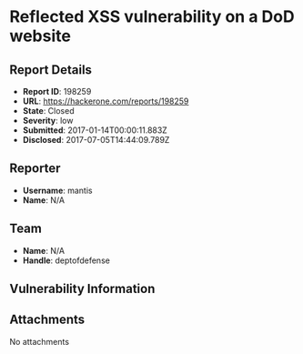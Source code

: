 # Reflected XSS vulnerability on a DoD website

## Report Details
- **Report ID**: 198259
- **URL**: https://hackerone.com/reports/198259
- **State**: Closed
- **Severity**: low
- **Submitted**: 2017-01-14T00:00:11.883Z
- **Disclosed**: 2017-07-05T14:44:09.789Z

## Reporter
- **Username**: mantis
- **Name**: N/A

## Team
- **Name**: N/A
- **Handle**: deptofdefense

## Vulnerability Information


## Attachments
No attachments
